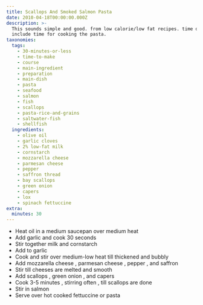 ```yaml
---
title: Scallops And Smoked Salmon Pasta
date: 2010-04-18T00:00:00.000Z
description: >-
  This sounds simple and good. from low calorie/low fat recipes. time does not
  include time for cooking the pasta.
taxonomies:
  tags:
    - 30-minutes-or-less
    - time-to-make
    - course
    - main-ingredient
    - preparation
    - main-dish
    - pasta
    - seafood
    - salmon
    - fish
    - scallops
    - pasta-rice-and-grains
    - saltwater-fish
    - shellfish
  ingredients:
    - olive oil
    - garlic cloves
    - 2% low-fat milk
    - cornstarch
    - mozzarella cheese
    - parmesan cheese
    - pepper
    - saffron thread
    - bay scallops
    - green onion
    - capers
    - lox
    - spinach fettuccine
extra:
  minutes: 30
---
```

 - Heat oil in a medium saucepan over medium heat
 - Add garlic and cook 30 seconds
 - Stir together milk and cornstarch
 - Add to garlic
 - Cook and stir over medium-low heat till thickened and bubbly
 - Add mozzarella cheese , parmesan cheese , pepper , and saffron
 - Stir till cheeses are melted and smooth
 - Add scallops , green onion , and capers
 - Cook 3-5 minutes , stirring often , till scallops are done
 - Stir in salmon
 - Serve over hot cooked fettuccine or pasta
